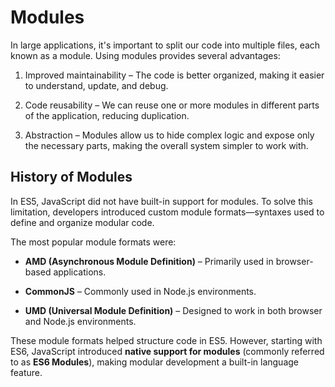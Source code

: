 # Modules

In large applications, it's important to split our code into multiple files, each known as a module. Using modules provides several advantages:

1. Improved maintainability – The code is better organized, making it easier to understand, update, and debug.

2. Code reusability – We can reuse one or more modules in different parts of the application, reducing duplication.

3. Abstraction – Modules allow us to hide complex logic and expose only the necessary parts, making the overall system simpler to work with.

## History of Modules

In ES5, JavaScript did not have built-in support for modules. To solve this limitation, developers introduced custom module formats—syntaxes used to define and organize modular code.

The most popular module formats were:

- **AMD (Asynchronous Module Definition)** – Primarily used in browser-based applications.

- **CommonJS** – Commonly used in Node.js environments.

- **UMD (Universal Module Definition)** – Designed to work in both browser and Node.js environments.

These module formats helped structure code in ES5. However, starting with ES6, JavaScript introduced **native support for modules** (commonly referred to as **ES6 Modules**), making modular development a built-in language feature.
